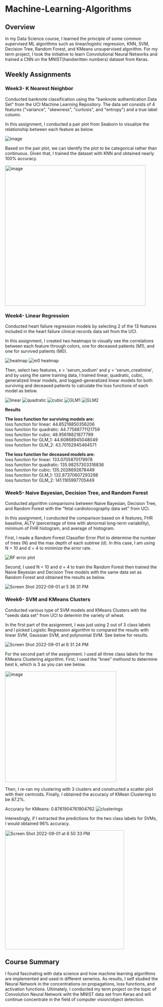 # Machine-Learning-Algorithms

## Overview
In my Data Science course, I learned the principle of some common supervised ML algorithms such as linear/logistic regression, KNN, SVM, Decision Tree, Random Forest, and KMeans unsupervised algorithm. For my term project, I took the initiative to learn Convolutional Neural Networks and trained a CNN on the MNIST(handwritten numbers) dataset from Keras.

## Weekly Assignments

### Week3- K Nearest Neighbor
Conducted banknote classification using the "banknote authentication Data Set" from the UCI Machine Learning Repository. The data set consists of 4 features ("variance", "skewness", "curtosis", and "entropy") and a true label column. 

In this assignment, I conducted a pair plot from Seaborn to visualize the relationship between each feature as below.

![image](https://user-images.githubusercontent.com/84875731/188002680-77fbb28d-c733-4378-8cd8-c6adacf8004d.png)

Based on the pair plot, we can identify the plot to be categorical rather than continuous. Given that, I trained the dataset with KNN and obtained nearly 100% accuracy.

<img width="461" alt="image" src="https://user-images.githubusercontent.com/84875731/188003909-429d77e3-487d-4210-b2b7-a3a793f6e436.png">

### Week4- Linear Regression
Conducted heart failure regression models by selecting 2 of the 13 features included in the heart failure clinical records data set from the UCI.

In this assignment, I created two heatmaps to visually see the correlations between each feature through colors, one for deceased patients (M1), and one for survived patients (M0). 

![heatmap](https://user-images.githubusercontent.com/84875731/188007872-18093c19-ed74-422c-a8eb-e891897e678f.png)
![m0 heatmap](https://user-images.githubusercontent.com/84875731/188008819-b8a2fdae-18b2-41f4-b1a3-e8ad38d8447e.png)

Then, select two features, x = 'serum_sodium' and y = 'serum_creatinine', and by using the same training data, I trained linear, quadratic, cubic, generalized linear models, and logged-generalized linear models for both surviving and deceased patients to calculate the loss functions of each model as below.

![linear](https://user-images.githubusercontent.com/84875731/188009313-e3f899b6-af44-4762-9c48-3970d8bf1c92.png)
![quadratic](https://user-images.githubusercontent.com/84875731/188009329-6130571d-c015-4ce3-a4de-f72c7090ed3b.png)
![cubic](https://user-images.githubusercontent.com/84875731/188009360-05d1bacc-483e-42c5-81bb-5cfc3b93634e.png)
![GLM1](https://user-images.githubusercontent.com/84875731/188009374-9aefc4d6-7db9-43a8-95cb-e1845aecaa18.png)
![GLM2](https://user-images.githubusercontent.com/84875731/188009383-cad0070a-780c-480f-b713-004f7367c794.png)

**Results**<br />

**The loss function for surviving models are:**<br />
loss function for linear: 44.85216850356206<br />
loss function for quadratic: 44.77588771121759<br />
loss function for cubic: 48.95618821877799<br />
loss function for GLM_1: 44.60868945048049<br />
loss function for GLM_2: 43.70152945464571<br />

**The loss function for deceased models are:**<br />
loss function for linear: 133.0705870179978<br />
loss function for quadratic: 135.98257303316836<br />
loss function for cubic: 135.2028692678449<br />
loss function for GLM_1: 132.87370607293298<br />
loss function for GLM_2: 141.1165997705449

### Week5- Naive Bayesian, Decision Tree, and Random Forest
Conducted algorithm comparisons between Naive Bayesian, Decision Tree, and Random Forest with the "fetal cardiotocography data set" from UCI.

In this assignment, I conducted the comparison based on 4 features, FHR baseline, ALTV (percentage of time with abnormal long-term variability), minimum of FHR histogram, and average of histogram.

First, I made a Random Forest Classifier Error Plot to determine the number of trees (N) and the max depth of each subtree (d). In this case, I am using N = 10 and d = 4 to minimize the error rate.

![RF error plot](https://user-images.githubusercontent.com/84875731/188034554-c25046d7-a40f-425d-82f3-17a97479b6eb.png)

Second, I used N = 10 and d = 4 to train the Random Forest then trained the Naive Beyesian and Decision Tree models with the same data set as Random Forest and obtained the results as below.

![Screen Shot 2022-09-01 at 5 36 31 PM](https://user-images.githubusercontent.com/84875731/188034983-11581e1a-477c-473c-99d7-2185ae55c26f.png)

### Week6- SVM and KMeans Clusters
Conducted various type of SVM models and KMeans Clusters with the "seeds data set" from UCI to determin the variety of wheat.

In the first part of the assignment, I was just using 2 out of 3 class labels and I picked Logistic Regression algorithm to compared the results with linear SVM, Gaussian SVM, and polynomial SVM. See below for results.

![Screen Shot 2022-09-01 at 6 31 24 PM](https://user-images.githubusercontent.com/84875731/188039907-2298c82a-ddc2-4ff5-9c66-d3a1ad90daa6.png)

For the second part of the assignment. I used all three class labels for the KMeans Clustering algorithm. First, I used the "knee" methond to determine best k, which is 3 as you can see below.

<img width="365" alt="image" src="https://user-images.githubusercontent.com/84875731/188040101-9f565e3c-42e6-4920-b92b-5ab223f47bd7.png">

Then, I re-ran my clustering with 3 clusters and constructed a scatter plot with their centroids. Finally, I obtained the accuracy of KMean Clustering to be 87.2%. 

Accuracy for KMeans: 0.8761904761904762
![clusterings](https://user-images.githubusercontent.com/84875731/188040360-9535affb-bb7d-4835-b60c-443489409a1e.png)


Interestingly, if I extracted the predictions for the two class labels for SVMs, I would obtained 96% accuracy.

<img width="391" alt="Screen Shot 2022-09-01 at 6 50 33 PM" src="https://user-images.githubusercontent.com/84875731/188041772-5343c06a-95f9-4d5b-b44f-641a22d8f1d6.png">

## Course Summary
I found fascinating with data science and how machine learning algorithms are implemented and used in different senerios. As results, I self studied the Neural Network in the concentrations on propagations, loss functions, and activation functions. Ultimately, I conducted my term project on the topic of Convolution Neural Network wiht the MNIST data set from Keras and will continue concentrate in the field of computer vision/object detection.


